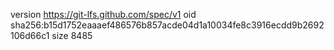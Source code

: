 version https://git-lfs.github.com/spec/v1
oid sha256:b15d1752eaaaef486576b857acde04d1a10034fe8c3916ecdd9b2692106d66c1
size 8485
